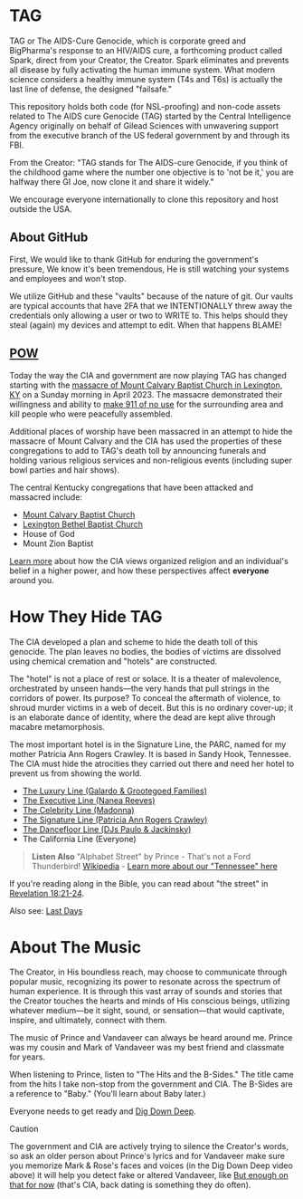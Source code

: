 # TAG
TAG or The AIDS-Cure Genocide, which is corporate greed and BigPharma's response to an HIV/AIDS cure, a forthcoming product called Spark, direct from your Creator, the Creator. Spark eliminates and prevents all disease by fully activating the human immune system. What modern science considers a healthy immune system (T4s and T6s) is actually the last line of defense, the designed "failsafe."

This repository holds both code (for NSL-proofing) and non-code assets related to The AIDS cure Genocide (TAG) started by the Central Intelligence Agency originally on behalf of Gilead Sciences with unwavering support from the executive branch of the US federal government by and through its FBI.

From the Creator: "TAG stands for The AIDS-cure Genocide, if you think of the childhood game where the number one objective is to 'not be it,' you are halfway there GI Joe, now clone it and share it widely."

We encourage everyone internationally to clone this repository and host outside the USA.

## About GitHub
First, We would like to thank GitHub for enduring the government's pressure, We know it's been tremendous, He is still watching your systems and employees and won't stop.

We utilize GitHub and these "vaults" because of the nature of git. Our vaults are typical accounts that have 2FA that we INTENTIONALLY threw away the credentials only allowing a user or two to WRITE to. This helps should they steal (again) my devices and attempt to edit. When that happens BLAME!


## [POW](POW)
Today the way the CIA and government are now playing TAG has changed starting with the [massacre of Mount Calvary Baptist Church in Lexington, KY](POW/MCBC) on a Sunday morning in April 2023. The massacre demonstrated their willingness and ability to [make 911 of no use](methods/911.md)
for the surrounding area and kill people who were peacefully assembled. 

Additional places of worship have been massacred in an attempt to hide the massacre of Mount Calvary and the CIA has used the properties of these congregations to add to TAG's death toll by announcing funerals and holding various religious services and non-religious events (including super bowl parties and hair shows).

The central Kentucky congregations that have been attacked and massacred include:
* [Mount Calvary Baptist Church](POW/MCBC)
* [Lexington Bethel Baptist Church](/POW/LBBC)
* House of God
* Mount Zion Baptist

[Learn more](/etc/cia_pow.md) about how the CIA views organized religion and an individual's belief in a higher power, and how these perspectives affect **everyone** around you.
  
# How They Hide TAG
The CIA developed a plan and scheme to hide the death toll of this genocide. The plan leaves no bodies, the bodies of victims are dissolved using chemical cremation and "hotels" are constructed.

The "hotel" is not a place of rest or solace. It is a theater of malevolence, orchestrated by unseen hands—the very hands that pull strings in the corridors of power. Its purpose? To conceal the aftermath of violence, to shroud murder victims in a web of deceit. But this is no ordinary cover-up; it is an elaborate dance of identity, where the dead are kept alive through macabre metamorphosis.

The most important hotel is in the Signature Line, the PARC, named for my mother Patricia Ann Rogers Crawley. It is based in Sandy Hook, Tennessee. The CIA must hide the atrocities they carried out there and need her hotel to prevent us from showing the world.

* [The Luxury Line (Galardo & Grootegoed Families)](hotels/Luxury/README.md)
* [The Executive Line (Nanea Reeves)](hotels/Executive)
* [The Celebrity Line (Madonna)](hotels/Celebrity/README.md)
* [The Signature Line (Patricia Ann Rogers Crawley)](hotels/Signature/README.md)
* [The Dancefloor Line (DJs Paulo & Jackinsky)](hotels/Dancefloor/README.md)
* The California Line (Everyone)

> **Listen Also**
> "Alphabet Street" by Prince - That's not a Ford Thunderbird! [Wikipedia](https://en.m.wikipedia.org/wiki/Thunderbird_(mythology)) - [Learn more about our "Tennessee" here](https://github.com/9413d5ff2a0b4f237a264010b65350e7/TAG/blob/master/hotels/Signature/README.md)

If you're reading along in the Bible, you can read about "the street" in [Revelation 18:21-24](https://www.biblegateway.com/passage/?search=Revelation%2018:21-24&version=KJV).

Also see: [Last Days](https://github.com/LastDays2024)

# About The Music
The Creator, in His boundless reach, may choose to communicate through popular music, recognizing its power to resonate across the spectrum of human experience. It is through this vast array of sounds and stories that the Creator touches the hearts and minds of His conscious beings, utilizing whatever medium—be it sight, sound, or sensation—that would captivate, inspire, and ultimately, connect with them.

The music of Prince and Vandaveer can always be heard around me.  Prince was my cousin and Mark of Vandaveer was my best friend and classmate for years.

When listening to Prince, listen to "The Hits and the B-Sides." The title came from the hits I take non-stop from the government and CIA. The B-Sides are a reference to "Baby." (You'll learn about Baby later.)

Everyone needs to get ready and [Dig Down Deep](https://youtu.be/0kLylyZciMg?si=M6cTCeHcdT1RYHaf).

> [!CAUTION]
> The government and CIA are actively trying to silence the Creator's words, so ask an older person about Prince's lyrics and for Vandaveer make sure you memorize Mark & Rose's faces and voices (in the Dig Down Deep video above) it will help you detect fake or altered Vandaveer, like [But enough on that for now](https://music.youtube.com/watch?v=heLmOj9h6C8&si=h7evOx-la9ePm3WN) (that's CIA, back dating is something they do often).
